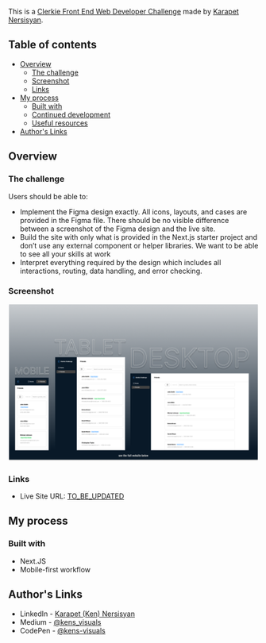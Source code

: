 This is a [Clerkie Front End Web Developer Challenge](https://www.clerkie.io/) made by [Karapet Nersisyan](https://www.ken.engineer/).

## Table of contents

- [Overview](#overview)
  - [The challenge](#the-challenge)
  - [Screenshot](#screenshot)
  - [Links](#links)
- [My process](#my-process)
  - [Built with](#built-with)
  - [Continued development](#continued-development)
  - [Useful resources](#useful-resources)
- [Author's Links](#authors-links)

## Overview

### The challenge

Users should be able to:

- Implement the Figma design exactly. All icons, layouts, and cases are provided in the Figma file. There should be no visible difference between a screenshot of the Figma design and the live site.
- Build the site with only what is provided in the Next.js starter project and don’t use any external component or helper libraries. We want to be able to see all your skills at work
- Interpret everything required by the design which includes all interactions, routing, data handling, and error checking.

### Screenshot

![screenshot](./screenshot.png)

### Links

- Live Site URL: [TO_BE_UPDATED](TO_BE_UPDATED)

## My process

### Built with

- Next.JS
- Mobile-first workflow

## Author's Links

- LinkedIn - [Karapet (Ken) Nersisyan](https://www.linkedin.com/in/karo-nersisyan-135118129/)
- Medium - [@kens_visuals](https://medium.com/@kens_visuals)
- CodePen - [@kens-visuals](https://codepen.io/kens-visuals)
